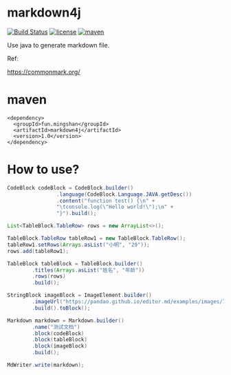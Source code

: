 # markdown4j
[![Build Status](https://img.shields.io/github/workflow/status/mstao/markdown4j/Java%20CI/main?style=flat-square)](https://github.com/mstao/markdown4j/actions)
[![license](https://img.shields.io/github/license/seata/seata.svg?style=flat-square)](https://www.apache.org/licenses/LICENSE-2.0.html)
[![maven](https://img.shields.io/maven-central/v/fun.mingshan/markdown4j?style=flat-square)](https://search.maven.org/search?q=fun.mingshan)

Use java to generate markdown file.

Ref: 

https://commonmark.org/

# maven

```
<dependency>
  <groupId>fun.mingshan</groupId>
  <artifactId>markdown4j</artifactId>
  <version>1.0</version>
</dependency>
```

# How to use?

```Java
CodeBlock codeBlock = CodeBlock.builder()
                .language(CodeBlock.Language.JAVA.getDesc())
                .content("function test() {\n" +
                "\tconsole.log(\"Hello world!\");\n" +
                "}").build();

List<TableBlock.TableRow> rows = new ArrayList<>();

TableBlock.TableRow tableRow1 = new TableBlock.TableRow();
tableRow1.setRows(Arrays.asList("小明", "29"));
rows.add(tableRow1);

TableBlock tableBlock = TableBlock.builder()
        .titles(Arrays.asList("姓名", "年龄"))
        .rows(rows)
        .build();

StringBlock imageBlock = ImageElement.builder()
        .imageUrl("https://pandao.github.io/editor.md/examples/images/7.jpg")
        .build().toBlock();

Markdown markdown = Markdown.builder()
        .name("测试文档")
        .block(codeBlock)
        .block(tableBlock)
        .block(imageBlock)
        .build();

MdWriter.write(markdown);
```
